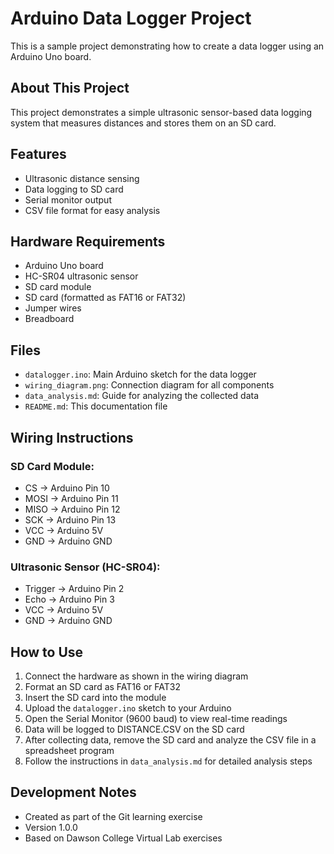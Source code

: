 # Arduino Data Logger Project

This is a sample project demonstrating how to create a data logger using an Arduino Uno board.

## About This Project

This project demonstrates a simple ultrasonic sensor-based data logging system that measures distances and stores them on an SD card.

## Features

- Ultrasonic distance sensing
- Data logging to SD card
- Serial monitor output
- CSV file format for easy analysis

## Hardware Requirements

- Arduino Uno board
- HC-SR04 ultrasonic sensor
- SD card module
- SD card (formatted as FAT16 or FAT32)
- Jumper wires
- Breadboard

## Files

- `datalogger.ino`: Main Arduino sketch for the data logger
- `wiring_diagram.png`: Connection diagram for all components
- `data_analysis.md`: Guide for analyzing the collected data
- `README.md`: This documentation file

## Wiring Instructions

### SD Card Module:
- CS → Arduino Pin 10
- MOSI → Arduino Pin 11
- MISO → Arduino Pin 12
- SCK → Arduino Pin 13
- VCC → Arduino 5V
- GND → Arduino GND

### Ultrasonic Sensor (HC-SR04):
- Trigger → Arduino Pin 2
- Echo → Arduino Pin 3
- VCC → Arduino 5V
- GND → Arduino GND

## How to Use

1. Connect the hardware as shown in the wiring diagram
2. Format an SD card as FAT16 or FAT32
3. Insert the SD card into the module
4. Upload the `datalogger.ino` sketch to your Arduino
5. Open the Serial Monitor (9600 baud) to view real-time readings
6. Data will be logged to DISTANCE.CSV on the SD card
7. After collecting data, remove the SD card and analyze the CSV file in a spreadsheet program
8. Follow the instructions in `data_analysis.md` for detailed analysis steps

## Development Notes

- Created as part of the Git learning exercise
- Version 1.0.0
- Based on Dawson College Virtual Lab exercises 